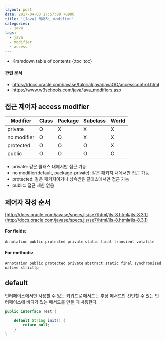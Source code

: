 ```yaml
---
layout: post
date: 2017-04-03 17:57:00 +0900
title: '[Java] 제어자, modifier'
categories:
  - java
tags:
  - java
  - modifier
  - access
---
```


* Kramdown table of contents
{:toc .toc}

#### 관련 문서

- https://docs.oracle.com/javase/tutorial/java/javaOO/accesscontrol.html
- https://www.w3schools.com/java/java_modifiers.asp


## 접근 제어자 access modifier

| Modifier    | Class | Package | Subclass |  World |
|-------------|-------|---------|----------|--------|
| private     | O     | X       | X        | X      |
| no modifier | O     | O       | X        | X      |
| protected   | O     | O       | O        | X      |
| public      | O     | O       | O        | O      |

- private: 같은 클래스 내에서만 접근 가능
- no modifier(default, package-private): 같은 패키지 내에서만 접근 가능
- protected: 같은 패키지이거나 상속받은 클래스에서만 접근 가능
- public: 접근 제한 없음


## 제어자 작성 순서

[http://docs.oracle.com/javase/specs/jls/se7/html/jls-8.html#jls-8.3.1](http://docs.oracle.com/javase/specs/jls/se7/html/jls-8.html#jls-8.3.1)

#### For fields:

```
Annotation public protected private static final transient volatile
```

#### For methods:

```
Annotation public protected private abstract static final synchronized native strictfp
```


## default

인터페이스에서만 사용할 수 있는 키워드로 메서드는 추상 메서드만 선언할 수 있는 인터페이스에 바디가 있는 메서드를 만들 때 사용한다.

```java
public interface Test {

    default String init() {
        return null;
    } 
}
```

